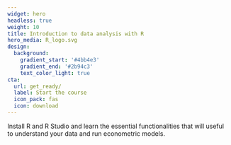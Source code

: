 ```yaml
---
widget: hero
headless: true
weight: 10
title: Introduction to data analysis with R
hero_media: R_logo.svg
design:
  background:
    gradient_start: '#4bb4e3'
    gradient_end: '#2b94c3'
    text_color_light: true
cta:
  url: get_ready/
  label: Start the course
  icon_pack: fas
  icon: download
---
```


Install R and R Studio and learn the essential functionalities that will useful to understand your data and run econometric models.